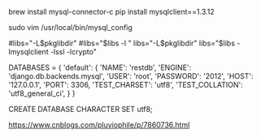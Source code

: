 brew install mysql-connector-c
pip install mysqlclient==1.3.12

sudo vim /usr/local/bin/mysql_config

#libs="-L$pkglibdir"
#libs="$libs -l "
libs="-L$pkglibdir"
libs="$libs -lmysqlclient -lssl -lcrypto"

DATABASES = {
    'default': {
        'NAME': 'restdb',
        'ENGINE': 'django.db.backends.mysql',
        'USER': 'root',
        'PASSWORD': '2012',
        'HOST': '127.0.0.1',
        'PORT': 3306,
        'TEST_CHARSET': 'utf8',
        'TEST_COLLATION': 'utf8_general_ci',
    }
}

CREATE DATABASE <dbname> CHARACTER SET utf8;


https://www.cnblogs.com/pluviophile/p/7860736.html
